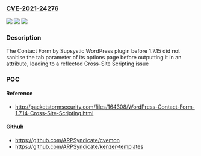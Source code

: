 ### [CVE-2021-24276](https://cve.mitre.org/cgi-bin/cvename.cgi?name=CVE-2021-24276)
![](https://img.shields.io/static/v1?label=Product&message=Contact%20Form%20by%20Supsystic&color=blue)
![](https://img.shields.io/static/v1?label=Version&message=1.7.15%3C%201.7.15%20&color=brighgreen)
![](https://img.shields.io/static/v1?label=Vulnerability&message=CWE-79%20Cross-site%20Scripting%20(XSS)&color=brighgreen)

### Description

The Contact Form by Supsystic WordPress plugin before 1.7.15 did not sanitise the tab parameter of its options page before outputting it in an attribute, leading to a reflected Cross-Site Scripting issue

### POC

#### Reference
- http://packetstormsecurity.com/files/164308/WordPress-Contact-Form-1.7.14-Cross-Site-Scripting.html

#### Github
- https://github.com/ARPSyndicate/cvemon
- https://github.com/ARPSyndicate/kenzer-templates

